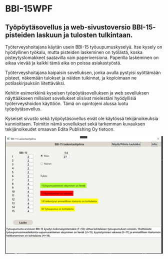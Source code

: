 # BBI-15WPF

## Työpöytäsovellus ja web-sivustoversio BBI-15- pisteiden laskuun ja tulosten tulkintaan.

Työterveyshoitajana käytän usein BBI-15 työuupumuskyselyä. Itse kysely on hyödyllinen työkalu, mutta pisteiden laskeminen on työlästä, koska pisteytyslomakkeet saatavilla vain paperiversiona. Paperilla laskeminen on aikaa vievää ja kaikki tämä aika on poissa asiakastyöstä.


Työterveyshoitajana kaipaisin sovelluksen, jonka avulla pystyisi syöttämään pisteet, näkemään tulokset ja näiden tulkinnat, ja kopioimaan ne potilaskirjauksiin liitettäväksi.


Kehitin esimerkkinä kyseisen työpöytäsovelluksen ja web sovelluksen näyttääkseen millaiset sovellukset olisivat mielestäni hyödyllisiä työterveyshoidon käyttöön. Tämä on opintojeni alussa luotu työpöytäsovellus.


Kyseiset sivusto sekä työpöytäsovellus eivät ole käytössä tekijänoikeuksia kunnioittaen. Toimitin nämä sovellukset sekä tarkemman kuvauksen tekijänoikeudet omaavan Edita Publishing Oy tietoon.


![](/Kuvat/BbiAppEtusivu.PNG)
